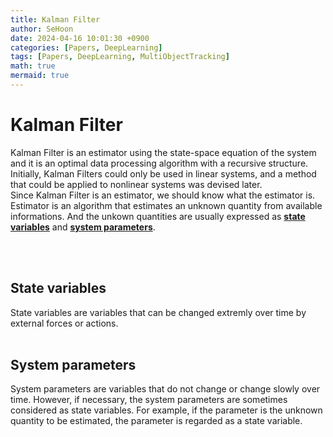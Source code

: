 ```yaml
---
title: Kalman Filter
author: SeHoon
date: 2024-04-16 10:01:30 +0900
categories: [Papers, DeepLearning]
tags: [Papers, DeepLearning, MultiObjectTracking]
math: true
mermaid: true
---
```


# Kalman Filter

Kalman Filter is an estimator using the state-space equation of the system and it is an optimal data processing algorithm with a recursive structure.<br>
Initially, Kalman Filters could only be used in linear systems, and a method that could be applied to nonlinear systems was devised later.<br>
Since Kalman Filter is an estimator, we should know what the estimator is. <br>
Estimator is an algorithm that estimates an unknown quantity from available informations. And the unkown quantities are usually expressed as **[state variables]()** and **[system parameters]()**.

<br><br>

## State variables

State variables are variables that can be changed extremly over time by external forces or actions.
<br><br>


## System parameters

System parameters are variables that do not change or change slowly over time. However, if necessary, the system parameters are sometimes considered as state variables. For example, if the parameter is the unknown quantity to be estimated, the parameter is regarded as a state variable.